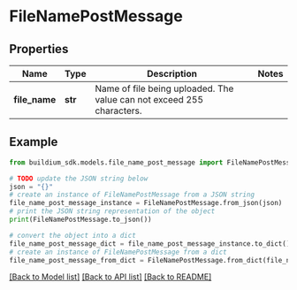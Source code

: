 # FileNamePostMessage


## Properties

Name | Type | Description | Notes
------------ | ------------- | ------------- | -------------
**file_name** | **str** | Name of file being uploaded. The value can not exceed 255 characters. | 

## Example

```python
from buildium_sdk.models.file_name_post_message import FileNamePostMessage

# TODO update the JSON string below
json = "{}"
# create an instance of FileNamePostMessage from a JSON string
file_name_post_message_instance = FileNamePostMessage.from_json(json)
# print the JSON string representation of the object
print(FileNamePostMessage.to_json())

# convert the object into a dict
file_name_post_message_dict = file_name_post_message_instance.to_dict()
# create an instance of FileNamePostMessage from a dict
file_name_post_message_from_dict = FileNamePostMessage.from_dict(file_name_post_message_dict)
```
[[Back to Model list]](../README.md#documentation-for-models) [[Back to API list]](../README.md#documentation-for-api-endpoints) [[Back to README]](../README.md)


